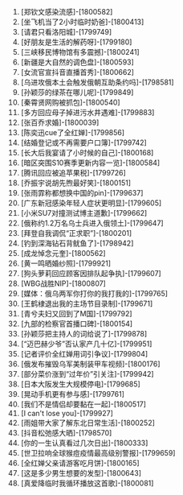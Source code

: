 
1. [郑钦文感染流感]-[1800582]
1. [坐飞机当了2小时临时奶爸]-[1800413]
1. [请君只看洛阳城]-[1799749]
1. [好朋友是生活的解药呀]-[1799180]
1. [三峡移民博物馆有多震撼]-[1800241]
1. [新疆是大自然的调色盘]-[1800593]
1. [女流官宣抖音直播首秀]-[1800662]
1. [乌进攻俄本土会触发俄朝互助条约吗]-[1798581]
1. [孙颖莎的绿茶在哪儿呢]-[1799849]
1. [秦霄贤网购被抓包]-[1800540]
1. [多方回应母子掉进污水井遇难]-[1799883]
1. [张百乔求婚]-[1800039]
1. [陈奕迅cue了全红婵]-[1799856]
1. [结婚登记或不再需要户口簿]-[1799742]
1. [长大后我宴请了小时候的自己]-[1800168]
1. [暗区突围S10赛季更新内容一览]-[1800584]
1. [腾讯回应被追苹果税]-[1799726]
1. [乔振宇说胡先煦最好笑]-[1800151]
1. [张雨霏称都想换中国的pin]-[1799637]
1. [广东新冠感染年轻人症状更明显]-[1799605]
1. [小米SU7对撞测试博主道歉]-[1799662]
1. [俄称约1.2万名乌士兵进入俄领土]-[1799647]
1. [拜登自我调侃“正求职”]-[1800201]
1. [钓到深海钻石背鱿鱼了]-[1798942]
1. [成龙悼念元奎]-[1800562]
1. [黄一鸣晒婚纱照]-[1799921]
1. [狗头萝莉回应顾客因排队起争执]-[1799607]
1. [WBG战胜NIP]-[1800807]
1. [媒体：俄乌两军你打你的我打我的]-[1799765]
1. [王鹤棣退出我的主场节目录制]-[1799671]
1. [青兮夫妇又回到了M国]-[1799792]
1. [九部的检察官首播口碑]-[1800154]
1. [孙颖莎把主持人的词给说了]-[1799878]
1. [“迈巴赫少爷”否认家产几十亿]-[1799951]
1. [记者评价全红婵用词引争议]-[1799804]
1. [俄发布摧毁乌军美制装甲车视频]-[1800176]
1. [部分菜价涨到“过年价”引关注]-[1799942]
1. [日本大阪发生大规模停电]-[1799685]
1. [晃动手机更有参与感]-[1799761]
1. [我们不是情侣却要黏在一起]-[1800517]
1. [I can't lose you]-[1799927]
1. [雨姐带大家了解东北日常生活]-[1800252]
1. [抖音松弛感大晒]-[1798570]
1. [你的一生认真看过几次日出]-[1800333]
1. [世卫拉响全球猴痘疫情最高级别警报]-[1799659]
1. [全红婵父亲请游客吃月饼]-[1800165]
1. [这是多少男生想要的发型]-[1800643]
1. [真爱降临时我循环播放这首歌]-[1800081]